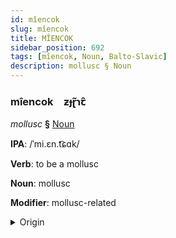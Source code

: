 ```yaml
---
id: mîencok
slug: mîencok
title: MÎENCOK
sidebar_position: 692
tags: [mîencok, Noun, Balto-Slavic]
description: mollusc § Noun
---
```


### mîencok&emsp;<span kind="abugida">ƶɟɽ̃ɿꞇ̑</span>

*mollusc* **§** [Noun](../../tags/Noun)

**IPA**: /ˈmi.ɛn.t͡ɕɑk/

**Verb**: to be a mollusc

**Noun**: mollusc

**Modifier**: mollusc-related

<details>
    <summary>Origin</summary>
    Polish mięczak /ˈmjɛn.t͡ʂak/<br/>
    <em>Balto-Slavic Language Family</em>
</details>